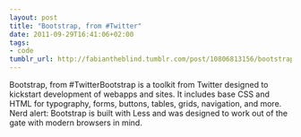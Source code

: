 ```yaml
---
layout: post
title: "Bootstrap, from #Twitter"
date: 2011-09-29T16:41:06+02:00
tags:
- code
tumblr_url: http://fabiantheblind.tumblr.com/post/10806813156/bootstrap-from-twitter
---
```

Bootstrap, from #TwitterBootstrap is a toolkit from Twitter designed to kickstart development of webapps and sites.
It includes base CSS and HTML for typography, forms, buttons, tables, grids, navigation, and more.
Nerd alert: Bootstrap is built with Less and was designed to work out of the gate with modern browsers in mind.
